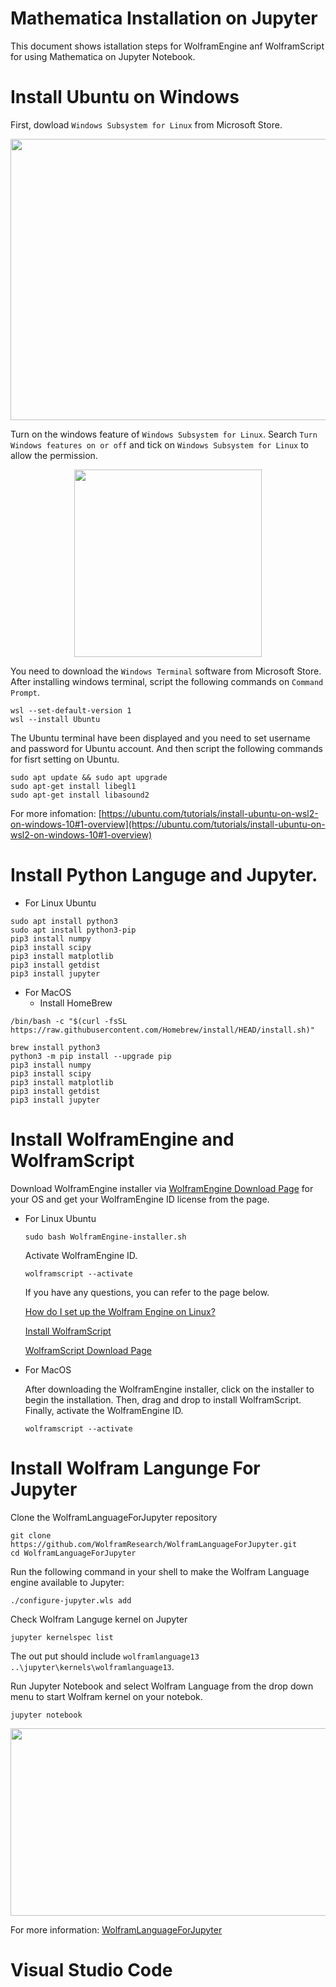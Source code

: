 # Mathematica Installation on Jupyter
This document shows istallation steps for WolframEngine anf WolframScript for using Mathematica on Jupyter Notebook.

Install Ubuntu on Windows
========================
First, dowload `Windows Subsystem for Linux` from Microsoft Store.

<p align="center">  
<img src="https://github.com/CraverBoyyy/Mathematica-Installation/assets/109847168/561f59c4-e73b-40a1-ae29-6fde23ffa87a" width="700px" height="450px"  align="center" >
</p>

Turn on the windows feature of `Windows Subsystem for Linux`. Search `Turn Windows features on or off` and tick on `Windows Subsystem for Linux` to allow the permission. 

<p align="center">  
<img src="https://github.com/CraverBoyyy/Mathematica-Installation/assets/109847168/c8d18143-35b0-4778-8f4e-0d277852f8e4" width="300px" height="300px"  align="center" >
</p>

You need to download the `Windows Terminal` software from Microsoft Store. After installing windows terminal, script the following commands on `Command Prompt`.
```Linux
wsl --set-default-version 1
wsl --install Ubuntu
```
The Ubuntu terminal have been displayed and you need to set username and password for Ubuntu account. And then script the following commands for fisrt setting on Ubuntu.
  ```Linux
  sudo apt update && sudo apt upgrade
  sudo apt-get install libegl1
  sudo apt-get install libasound2
  ```
For more infomation: [https://ubuntu.com/tutorials/install-ubuntu-on-wsl2-on-windows-10#1-overview](https://ubuntu.com/tutorials/install-ubuntu-on-wsl2-on-windows-10#1-overview)

  Install Python Languge and Jupyter.
  ========================
  - For Linux Ubuntu
  ```Linux
  sudo apt install python3
  sudo apt install python3-pip
  pip3 install numpy
  pip3 install scipy
  pip3 install matplotlib
  pip3 install getdist
  pip3 install jupyter
  ```
 - For MacOS
   - Install HomeBrew
```Linux
/bin/bash -c "$(curl -fsSL https://raw.githubusercontent.com/Homebrew/install/HEAD/install.sh)"
```
  ```Linux
brew install python3
python3 -m pip install --upgrade pip
pip3 install numpy
pip3 install scipy
pip3 install matplotlib
pip3 install getdist
pip3 install jupyter
  ```
 
Install WolframEngine and WolframScript
========================
Download WolframEngine installer via [WolframEngine Download Page](https://www.wolfram.com/engine/) for your OS and get your WolframEngine ID license from the page. 
- For Linux Ubuntu
  ```Linux
  sudo bash WolframEngine-installer.sh
  ```
  Activate WolframEngine ID.
  ```Linux
  wolframscript --activate
  ```
  If you have any questions, you can refer to the page below.
  
  [How do I set up the Wolfram Engine on Linux?](https://support.wolfram.com/46072)
  
  [Install WolframScript](https://reference.wolfram.com/language/workflow/InstallWolframScript.html)

  [WolframScript Download Page](https://www.wolfram.com/wolframscript/) 

- For MacOS

  After downloading the WolframEngine installer, click on the installer to begin the installation. Then, drag and drop to install WolframScript. Finally, activate the WolframEngine ID.
  ```Linux
  wolframscript --activate
  ```

Install Wolfram Langunge For Jupyter
========================
Clone the WolframLanguageForJupyter repository
```Linux
git clone https://github.com/WolframResearch/WolframLanguageForJupyter.git
cd WolframLanguageForJupyter
```
Run the following command in your shell to make the Wolfram Language engine available to Jupyter:
```Linux
./configure-jupyter.wls add
```
Check Wolfram Languge kernel on Jupyter
```Linux
jupyter kernelspec list
```
The out put should include `wolframlanguage13    ..\jupyter\kernels\wolframlanguage13`.

Run Jupyter Notebook and select Wolfram Language from the drop down menu to start Wolfram kernel on your notebok.
```Linux
jupyter notebook
```

<p align="center">  
<img src="https://github.com/CraverBoyyy/CosmoMC-Installation/assets/109847168/11febab3-4bac-4791-ba63-f1e5701f0d01" width="600px" height="300px"  align="center" >
</p>

For more information: [WolframLanguageForJupyter](https://github.com/WolframResearch/WolframLanguageForJupyter)

Visual Studio Code 
========================


